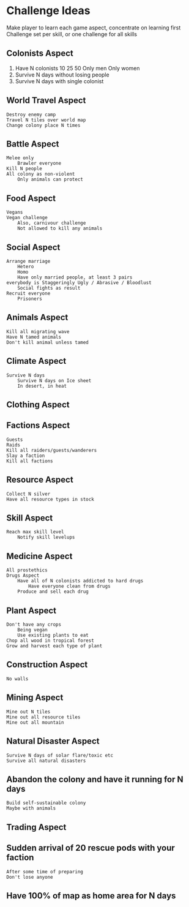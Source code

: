 # Challenge Ideas
Make player to learn each game aspect, concentrate on learning first
Challenge set per skill, or one challenge for all skills

## Colonists Aspect
1. Have N colonists
    10
    25
    50
    Only men
    Only women
1. Survive N days without losing people
1. Survive N days with single colonist

## World Travel Aspect
    Destroy enemy camp
    Travel N tiles over world map
    Change colony place N times
## Battle Aspect
    Melee only
        Brawler everyone
    Kill N people
    All colony as non-violent
        Only animals can protect
## Food Aspect
    Vegans
    Vegan challenge
        Also, carnivour challenge
        Not allowed to kill any animals
## Social Aspect
    Arrange marriage
        Hetero
        Homo
        Have only married people, at least 3 pairs
    everybody is Staggeringly Ugly / Abrasive / Bloodlust
        Social fights as result
    Recruit everyone
        Prisoners
## Animals Aspect
    Kill all migrating wave
    Have N tamed animals
    Don't kill animal unless tamed

## Climate Aspect
    Survive N days
        Survive N days on Ice sheet
        In desert, in heat
## Clothing Aspect

## Factions Aspect
    Guests
    Raids
    Kill all raiders/guests/wanderers
    Slay a faction
    Kill all factions
    
## Resource Aspect
    Collect N silver
    Have all resource types in stock

## Skill Aspect
    Reach max skill level
        Notify skill levelups
        
## Medicine Aspect
    All prostethics
    Drugs Aspect
        Have all of N colonists addicted to hard drugs
            Have everyone clean from drugs
        Produce and sell each drug

## Plant Aspect
    Don't have any crops
        Being vegan
        Use existing plants to eat
    Chop all wood in tropical forest
    Grow and harvest each type of plant
    
## Construction Aspect
    No walls
    
## Mining Aspect
    Mine out N tiles
    Mine out all resource tiles
    Mine out all mountain
    
## Natural Disaster Aspect
    Survive N days of solar flare/toxic etc
    Survive all natural disasters
    
## Abandon the colony and have it running for N days
    Build self-sustainable colony
    Maybe with animals
    
## Trading Aspect

## Sudden arrival of 20 rescue pods with your faction
    After some time of preparing
    Don't lose anyone

## Have 100% of map as home area for N days
